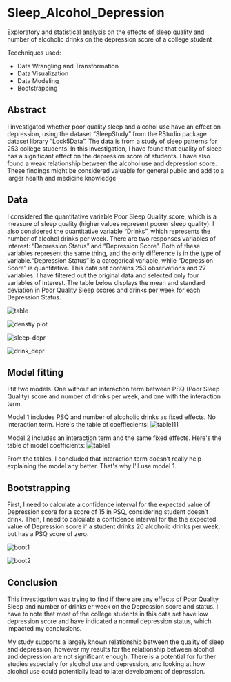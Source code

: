# Sleep_Alcohol_Depression
Exploratory and statistical analysis on the effects of sleep quality and number of alcoholic drinks on the depression score of a college student

Tecchniques used:
- Data Wrangling and Transformation
- Data Visualization
- Data Modeling
- Bootstrapping

## Abstract

I investigated whether poor quality sleep and alcohol use have an effect on depression, using the dataset “SleepStudy” from the RStudio package dataset library “Lock5Data”. The data is from a study of sleep patterns for 253 college students. In this investigation, I have found that quality of sleep has a significant effect on the depression score of students. I have also found a weak relationship between the alcohol use and depression score. These findings might be considered valuable for general public and add to a larger health and medicine knowledge

## Data 

I considered the quantitative variable Poor Sleep Quality score, which is a measure of sleep quality (higher values represent poorer sleep quality). I also considered the quantitative variable “Drinks”, which represents the number of alcohol drinks per week. There are two responses variables of interest: “Depression Status” and “Depression Score”. Both of these variables represent the same thing, and the only difference is in the type of variable.“Depression Status” is a categorical variable, while “Depression Score” is quantitative. This data set contains 253 observations and 27 variables. I have filtered out the original data and selected only four variables of interest. The table below displays the mean and standard deviation in Poor Quality Sleep scores and drinks per week for each Depression Status.

![table](https://user-images.githubusercontent.com/94130159/152214079-dc91809b-1dda-473b-9974-4ef9ae8a042f.jpg)

![denstiy plot](https://user-images.githubusercontent.com/94130159/152214314-8dda0f90-1aef-4c48-aed1-3102190471b3.jpg)

![sleep-depr](https://user-images.githubusercontent.com/94130159/152214472-f15fa6f8-6854-4b6e-804a-e086b4bd7fed.jpg)

![drink_depr](https://user-images.githubusercontent.com/94130159/152214489-17c175e6-ed42-48e5-a50e-1a50d1a9a8d7.jpg)


## Model fitting

I fit two models. One without an interaction term between PSQ (Poor Sleep Quality) score and number of drinks per week, and one with the interaction term. 

Model 1 includes PSQ and number of alcoholic drinks as fixed effects. No interaction term. Here's the table of coeffiecients:
![table111](https://user-images.githubusercontent.com/94130159/152215877-77287f77-6b3a-42c7-84e2-895746dddb90.jpg)


Model 2 includes an interaction term and the same fixed effects. Here's the table of model coefficients:
![table1](https://user-images.githubusercontent.com/94130159/152215096-22aab908-431d-4da2-a240-071b52de7c4f.jpg)

From the tables, I concluded that interaction term doesn’t really help explaining the model any better. That's why I'll use model 1.

## Bootstrapping

First, I need to calculate a confidence interval for the expected value of Depression score for a score of 15 in PSQ, considering student doesn’t drink. Then, I need to calculate a confidence interval for the the expected value of Depression score if a student drinks 20 alcoholic drinks per week, but has a PSQ score of zero.


![boot1](https://user-images.githubusercontent.com/94130159/152216504-b113d6d5-c539-49bc-8fe0-47985522f1e3.jpg)


![boot2](https://user-images.githubusercontent.com/94130159/152216511-fb8aef5e-b657-41fe-996a-adc73da99c3f.jpg)


## Conclusion

This investigation was trying to find if there are any effects of Poor Quality Sleep and number of drinks er week on the Depression score and status. I have to note that most of the college students in this data set have low depression score and have indicated a normal depression status, which impacted my conclusions.

My study supports a largely known relationship between the quality of sleep and depression, however my results for the relationship between alcohol and depression are not significant enough. There is a potential for further studies especially for alcohol use and depression, and looking at how alcohol use could potentially lead to later development of depression.

